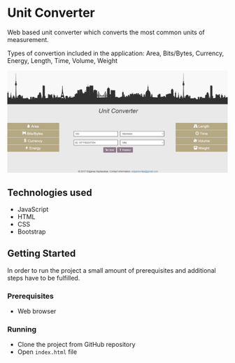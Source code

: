 # Unit Converter

Web based unit converter which converts the most common units of measurement. 

Types of convertion included in the application:
	Area, Bits/Bytes, Currency, Energy, Length, Time, Volume, Weight
 
![alt text](Resources/Screenshots/home_page.png "Home Page")

## Technologies used

+ JavaScript
+ HTML
+ CSS
+ Bootstrap

## Getting Started

In order to run the project a small amount of prerequisites and additional steps have to be fulfilled.

### Prerequisites

+ Web browser

### Running

+ Clone the project from GitHub repository
+ Open `index.html` file